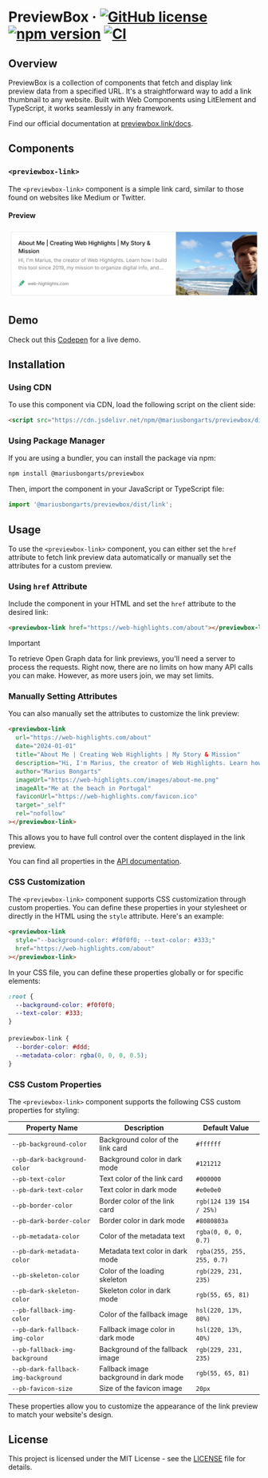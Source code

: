 # PreviewBox &middot; [![GitHub license](https://img.shields.io/badge/license-MIT-blue.svg)](https://github.com/MariusBongarts/previewbox/blob/main/LICENSE) [![npm version](https://img.shields.io/npm/v/@mariusbongarts/previewbox.svg?style=flat)](https://www.npmjs.com/package/@mariusbongarts/previewbox) [![CI](https://github.com/MariusBongarts/previewbox/actions/workflows/main.yml/badge.svg)](https://github.com/MariusBongarts/previewbox/actions/workflows/main.yml)

## Overview

PreviewBox is a collection of components that fetch and display link preview data from a specified URL. It's a straightforward way to add a link thumbnail to any website. Built with Web Components using LitElement and TypeScript, it works seamlessly in any framework.

Find our official documentation at [previewbox.link/docs](https://previewbox.link/docs).

## Components

### `<previewbox-link>`

The `<previewbox-link>` component is a simple link card, similar to those found on websites like Medium or Twitter.

#### Preview

[![PreviewBox Link](https://raw.githubusercontent.com/MariusBongarts/previewbox/main/assets/img/link-preview.webp)](https://web-highlights.com/about)

## Demo

Check out this [Codepen](https://codepen.io/marius2502/pen/eYqJMwp) for a live demo.

## Installation

### Using CDN

To use this component via CDN, load the following script on the client side:

```html
<script src="https://cdn.jsdelivr.net/npm/@mariusbongarts/previewbox/dist/link/index.min.js"></script>
```

### Using Package Manager

If you are using a bundler, you can install the package via npm:

```bash
npm install @mariusbongarts/previewbox
```

Then, import the component in your JavaScript or TypeScript file:

```javascript
import '@mariusbongarts/previewbox/dist/link';
```

## Usage

To use the `<previewbox-link>` component, you can either set the `href` attribute to fetch link preview data automatically or manually set the attributes for a custom preview.

### Using `href` Attribute

Include the component in your HTML and set the `href` attribute to the desired link:

```html
<previewbox-link href="https://web-highlights.com/about"></previewbox-link>
```

> [!IMPORTANT]
> To retrieve Open Graph data for link previews, you'll need a server to process the requests. Right now, there are no limits on how many API calls you can make. However, as more users join, we may set limits.

### Manually Setting Attributes

You can also manually set the attributes to customize the link preview:

```html
<previewbox-link
  url="https://web-highlights.com/about"
  date="2024-01-01"
  title="About Me | Creating Web Highlights | My Story & Mission"
  description="Hi, I'm Marius, the creator of Web Highlights. Learn how I build this tool since 2019, my mission to organize digital info, and why I stand behind every feature."
  author="Marius Bongarts"
  imageUrl="https://web-highlights.com/images/about-me.png"
  imageAlt="Me at the beach in Portugal"
  faviconUrl="https://web-highlights.com/favicon.ico"
  target="_self"
  rel="nofollow"
></previewbox-link>
```

This allows you to have full control over the content displayed in the link preview.

You can find all properties in the [API documentation](https://mariusbongarts.github.io/previewbox/api/).

### CSS Customization

The `<previewbox-link>` component supports CSS customization through custom properties. You can define these properties in your stylesheet or directly in the HTML using the `style` attribute. Here's an example:

```html
<previewbox-link
  style="--background-color: #f0f0f0; --text-color: #333;"
  href="https://web-highlights.com/about"
></previewbox-link>
```

In your CSS file, you can define these properties globally or for specific elements:

```css
:root {
  --background-color: #f0f0f0;
  --text-color: #333;
}

previewbox-link {
  --border-color: #ddd;
  --metadata-color: rgba(0, 0, 0, 0.5);
}
```

### CSS Custom Properties

The `<previewbox-link>` component supports the following CSS custom properties for styling:

| Property Name                    | Description                            | Default Value              |
| -------------------------------- | -------------------------------------- | -------------------------- |
| `--pb-background-color`             | Background color of the link card      | `#ffffff`                  |
| `--pb-dark-background-color`        | Background color in dark mode          | `#121212`                  |
| `--pb-text-color`                   | Text color of the link card            | `#000000`                  |
| `--pb-dark-text-color`              | Text color in dark mode                | `#e0e0e0`                  |
| `--pb-border-color`                 | Border color of the link card          | `rgb(124 139 154 / 25%)`   |
| `--pb-dark-border-color`            | Border color in dark mode              | `#8080803a`                |
| `--pb-metadata-color`               | Color of the metadata text             | `rgba(0, 0, 0, 0.7)`       |
| `--pb-dark-metadata-color`          | Metadata text color in dark mode       | `rgba(255, 255, 255, 0.7)` |
| `--pb-skeleton-color`               | Color of the loading skeleton          | `rgb(229, 231, 235)`       |
| `--pb-dark-skeleton-color`          | Skeleton color in dark mode            | `rgb(55, 65, 81)`          |
| `--pb-fallback-img-color`           | Color of the fallback image            | `hsl(220, 13%, 80%)`       |
| `--pb-dark-fallback-img-color`      | Fallback image color in dark mode      | `hsl(220, 13%, 40%)`       |
| `--pb-fallback-img-background`      | Background of the fallback image       | `rgb(229, 231, 235)`       |
| `--pb-dark-fallback-img-background` | Fallback image background in dark mode | `rgb(55, 65, 81)`          |
| `--pb-favicon-size`                 | Size of the favicon image              | `20px`                     |

These properties allow you to customize the appearance of the link preview to match your website's design.

## License

This project is licensed under the MIT License - see the [LICENSE](https://github.com/MariusBongarts/previewbox/blob/main/LICENSE) file for details.
